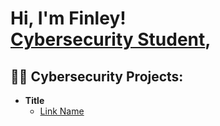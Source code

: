 <h1>Hi, I'm Finley! <br/><a href="https://www.linkedin.com/in/finleyklee/">Cybersecurity Student</a>, 
<h2>👨‍💻 Cybersecurity Projects:</h2>

- <b>Title</b>
  - [Link Name](https://github.com/Finley-Klee/project-link)
